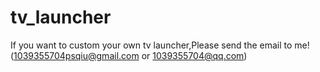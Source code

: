 # tv_launcher
If you want to custom your own tv launcher,Please send the email to me!(1039355704psqiu@gmail.com or 1039355704@qq.com)
